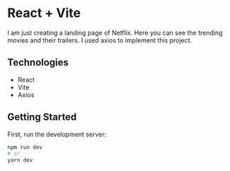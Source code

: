 # React + Vite

I am just creating a landing page of Netflix.
Here you can see the trending movies and their trailers.
I used axios to implement this project.

## Technologies

- React
- Vite
- Axios


## Getting Started

First, run the development server:

```bash
npm run dev
# or
yarn dev
